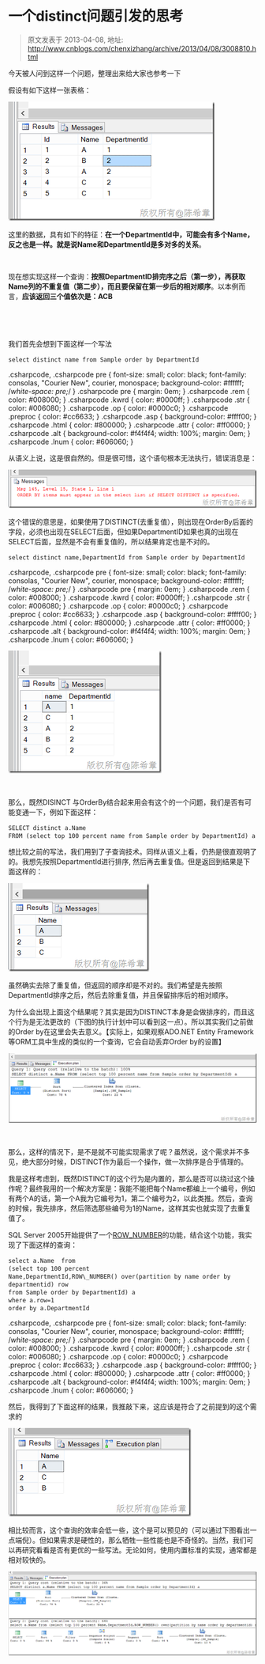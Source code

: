 # 一个distinct问题引发的思考 
> 原文发表于 2013-04-08, 地址: http://www.cnblogs.com/chenxizhang/archive/2013/04/08/3008810.html 


今天被人问到这样一个问题，整理出来给大家也参考一下

 假设有如下这样一张表格：

 [![image](./images/3008810-08203926-47cc2bdaf31e430f9fe1c3b63073b2e9.png "image")](http://images.cnitblog.com/blog/9072/201304/08203926-02fc0fd92bbe45fb97a7adf7d478dcd1.png)

 这里的数据，具有如下的特征：**在一个DepartmentId中，可能会有多个Name，反之也是一样。就是说Name和DepartmentId是多对多的关系**。

  

 现在想实现这样一个查询：**按照DepartmentID排完序之后（第一步），再获取Name列的不重复值（第二步），而且要保留在第一步后的相对顺序**。以本例而言，**应该返回三个值依次是：ACB**

  

  

 我们首先会想到下面这样一个写法


```
select distinct name from Sample order by DepartmentId
```


.csharpcode, .csharpcode pre
{
 font-size: small;
 color: black;
 font-family: consolas, "Courier New", courier, monospace;
 background-color: #ffffff;
 /*white-space: pre;*/
}
.csharpcode pre { margin: 0em; }
.csharpcode .rem { color: #008000; }
.csharpcode .kwrd { color: #0000ff; }
.csharpcode .str { color: #006080; }
.csharpcode .op { color: #0000c0; }
.csharpcode .preproc { color: #cc6633; }
.csharpcode .asp { background-color: #ffff00; }
.csharpcode .html { color: #800000; }
.csharpcode .attr { color: #ff0000; }
.csharpcode .alt 
{
 background-color: #f4f4f4;
 width: 100%;
 margin: 0em;
}
.csharpcode .lnum { color: #606060; }




从语义上说，这是很自然的。但是很可惜，这个语句根本无法执行，错误消息是：


[![image](./images/3008810-08203927-1866f10c3c2642a09a8c168d53653b30.png "image")](http://images.cnitblog.com/blog/9072/201304/08203927-b88b3b8bbb4b476c93aaa5e6a0275981.png)


这个错误的意思是，如果使用了DISTINCT(去重复值），则出现在OrderBy后面的字段，必须也出现在SELECT后面，但如果DepartmentID如果也真的出现在SELECT后面，显然是不会有重复值的，所以结果肯定也是不对的。


```
select distinct name,DepartmentId from Sample order by DepartmentId
```

.csharpcode, .csharpcode pre
{
 font-size: small;
 color: black;
 font-family: consolas, "Courier New", courier, monospace;
 background-color: #ffffff;
 /*white-space: pre;*/
}
.csharpcode pre { margin: 0em; }
.csharpcode .rem { color: #008000; }
.csharpcode .kwrd { color: #0000ff; }
.csharpcode .str { color: #006080; }
.csharpcode .op { color: #0000c0; }
.csharpcode .preproc { color: #cc6633; }
.csharpcode .asp { background-color: #ffff00; }
.csharpcode .html { color: #800000; }
.csharpcode .attr { color: #ff0000; }
.csharpcode .alt 
{
 background-color: #f4f4f4;
 width: 100%;
 margin: 0em;
}
.csharpcode .lnum { color: #606060; }

[![image](./images/3008810-08203928-e7f36ce0c7e64772b0666d00857f4f96.png "image")](http://images.cnitblog.com/blog/9072/201304/08203928-b18624a4935c4a8886abab13eba69827.png)


 


那么，既然DISINCT 与OrderBy结合起来用会有这个的一个问题，我们是否有可能变通一下，例如下面这样：


```
SELECT distinct a.Name
FROM (select top 100 percent name from Sample order by DepartmentId) a

```

想比较之前的写法，我们用到了子查询技术。同样从语义上看，仍热是很直观明了的。我想先按照DepartmentId进行排序, 然后再去重复值。但是返回到结果是下面这样的：


[![image](./images/3008810-08203929-28f283f302954accbd03c271483e1fa3.png "image")](http://images.cnitblog.com/blog/9072/201304/08203928-3c021395bb2f4851bb5f087a741553d5.png)


虽然确实去除了重复值，但返回的顺序却是不对的。我们希望是先按照DepartmentId排序之后，然后去除重复值，并且保留排序后的相对顺序。


为什么会出现上面这个结果呢？其实是因为DISTINCT本身是会做排序的，而且这个行为是无法更改的（下图的执行计划中可以看到这一点）。所以其实我们之前做的Order by在这里会失去意义。【实际上，如果观察ADO.NET Entity Framework等ORM工具中生成的类似的一个查询，它会自动丢弃Order by的设置】


[![image](./images/3008810-08203929-3199d4bdb109405cb1e1757decec31fd.png "image")](http://images.cnitblog.com/blog/9072/201304/08203929-8d4c521cca3f4240be0d59ca80f54c85.png)


 


那么，这样的情况下，是不是就不可能实现需求了呢？虽然说，这个需求并不多见，绝大部分时候，DISTINCT作为最后一个操作，做一次排序是合乎情理的。


我是这样考虑到，既然DISTINCT的这个行为是内置的，那么是否可以绕过这个操作呢？最终我用的一个解决方案是：我能不能把每个Name都编上一个编号，例如有两个A的话，第一个A我为它编号为1，第二个编号为2，以此类推。然后，查询的时候，我先排序，然后筛选那些编号为1的Name，这样其实也就实现了去重复值了。


SQL Server 2005开始提供了一个[ROW\_NUMBER](http://msdn.microsoft.com/en-us/library/ms186734.aspx)的功能，结合这个功能，我实现了下面这样的查询：


```
select a.Name  from 
(select top 100 percent
Name,DepartmentId,ROW\_NUMBER() over(partition by name order by departmentid) row
from Sample order by DepartmentId) a
where a.row=1
order by a.DepartmentId

```


.csharpcode, .csharpcode pre
{
 font-size: small;
 color: black;
 font-family: consolas, "Courier New", courier, monospace;
 background-color: #ffffff;
 /*white-space: pre;*/
}
.csharpcode pre { margin: 0em; }
.csharpcode .rem { color: #008000; }
.csharpcode .kwrd { color: #0000ff; }
.csharpcode .str { color: #006080; }
.csharpcode .op { color: #0000c0; }
.csharpcode .preproc { color: #cc6633; }
.csharpcode .asp { background-color: #ffff00; }
.csharpcode .html { color: #800000; }
.csharpcode .attr { color: #ff0000; }
.csharpcode .alt 
{
 background-color: #f4f4f4;
 width: 100%;
 margin: 0em;
}
.csharpcode .lnum { color: #606060; }




然后，我得到了下面这样的结果，我推敲下来，这应该是符合了之前提到的这个需求的


[![image](./images/3008810-08203930-9ef21f1afcdd414c9f0419771ce2f69a.png "image")](http://images.cnitblog.com/blog/9072/201304/08203930-d8b2b3c5070d492496510a4af8263c4a.png)


相比较而言，这个查询的效率会低一些，这个是可以预见的（可以通过下图看出一点端倪）。但如果需求是硬性的，那么牺牲一些性能也是不奇怪的。当然，我们可以再研究看看是否有更优的一些写法。无论如何，使用内置标准的实现，通常都是相对较快的。


[![image](./images/3008810-08203932-560fa6651ade464c8f8352b5ae4863a5.png "image")](http://images.cnitblog.com/blog/9072/201304/08203931-5b22f523e4c2449298922c13a36a3f53.png)

